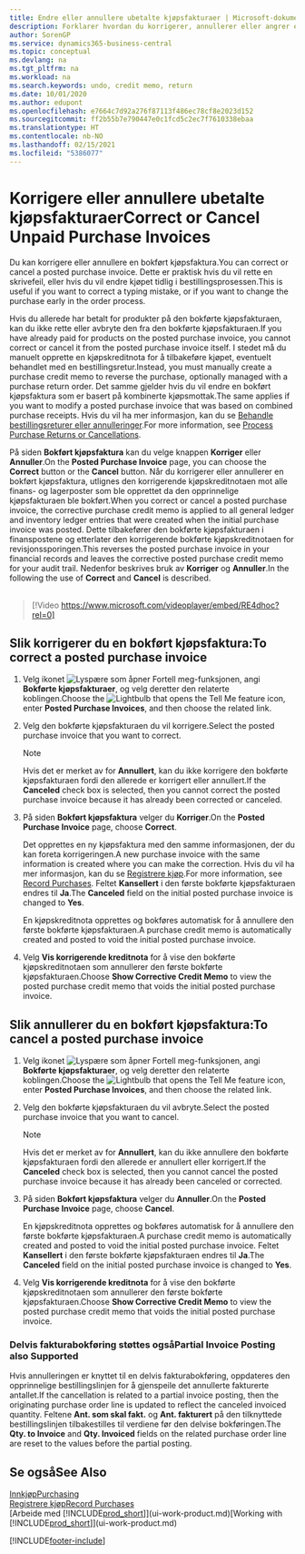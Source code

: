 ```yaml
---
title: Endre eller annullere ubetalte kjøpsfakturaer | Microsoft-dokumentasjon
description: Forklarer hvordan du korrigerer, annullerer eller angrer en bokført kjøpsfaktura og oppretter en kjøpskreditnota automatisk.
author: SorenGP
ms.service: dynamics365-business-central
ms.topic: conceptual
ms.devlang: na
ms.tgt_pltfrm: na
ms.workload: na
ms.search.keywords: undo, credit memo, return
ms.date: 10/01/2020
ms.author: edupont
ms.openlocfilehash: e7664c7d92a276f87113f486ec78cf8e2023d152
ms.sourcegitcommit: ff2b55b7e790447e0c1fcd5c2ec7f7610338ebaa
ms.translationtype: HT
ms.contentlocale: nb-NO
ms.lasthandoff: 02/15/2021
ms.locfileid: "5386077"
---
```

# <a name="correct-or-cancel-unpaid-purchase-invoices"></a><span data-ttu-id="98ee8-103">Korrigere eller annullere ubetalte kjøpsfakturaer</span><span class="sxs-lookup"><span data-stu-id="98ee8-103">Correct or Cancel Unpaid Purchase Invoices</span></span>

<span data-ttu-id="98ee8-104">Du kan korrigere eller annullere en bokført kjøpsfaktura.</span><span class="sxs-lookup"><span data-stu-id="98ee8-104">You can correct or cancel a posted purchase invoice.</span></span> <span data-ttu-id="98ee8-105">Dette er praktisk hvis du vil rette en skrivefeil, eller hvis du vil endre kjøpet tidlig i bestillingsprosessen.</span><span class="sxs-lookup"><span data-stu-id="98ee8-105">This is useful if you want to correct a typing mistake, or if you want to change the purchase early in the order process.</span></span>

<span data-ttu-id="98ee8-106">Hvis du allerede har betalt for produkter på den bokførte kjøpsfakturaen, kan du ikke rette eller avbryte den fra den bokførte kjøpsfakturaen.</span><span class="sxs-lookup"><span data-stu-id="98ee8-106">If you have already paid for products on the posted purchase invoice, you cannot correct or cancel it from the posted purchase invoice itself.</span></span> <span data-ttu-id="98ee8-107">I stedet må du manuelt opprette en kjøpskreditnota for å tilbakeføre kjøpet, eventuelt behandlet med en bestillingsretur.</span><span class="sxs-lookup"><span data-stu-id="98ee8-107">Instead, you must manually create a purchase credit memo to reverse the purchase, optionally managed with a purchase return order.</span></span> <span data-ttu-id="98ee8-108">Det samme gjelder hvis du vil endre en bokført kjøpsfaktura som er basert på kombinerte kjøpsmottak.</span><span class="sxs-lookup"><span data-stu-id="98ee8-108">The same applies if you want to modify a posted purchase invoice that was based on combined purchase receipts.</span></span> <span data-ttu-id="98ee8-109">Hvis du vil ha mer informasjon, kan du se [Behandle bestillingsreturer eller annulleringer](purchasing-how-process-purchase-returns-cancellations.md).</span><span class="sxs-lookup"><span data-stu-id="98ee8-109">For more information, see [Process Purchase Returns or Cancellations](purchasing-how-process-purchase-returns-cancellations.md).</span></span>

<span data-ttu-id="98ee8-110">På siden **Bokført kjøpsfaktura** kan du velge knappen **Korriger** eller **Annuller**.</span><span class="sxs-lookup"><span data-stu-id="98ee8-110">On the **Posted Purchase Invoice** page, you can choose the **Correct** button or the **Cancel** button.</span></span> <span data-ttu-id="98ee8-111">Når du korrigerer eller annullerer en bokført kjøpsfaktura, utlignes den korrigerende kjøpskreditnotaen mot alle finans- og lagerposter som ble opprettet da den opprinnelige kjøpsfakturaen ble bokført.</span><span class="sxs-lookup"><span data-stu-id="98ee8-111">When you correct or cancel a posted purchase invoice, the corrective purchase credit memo is applied to all general ledger and inventory ledger entries that were created when the initial purchase invoice was posted.</span></span> <span data-ttu-id="98ee8-112">Dette tilbakefører den bokførte kjøpsfakturaen i finanspostene og etterlater den korrigerende bokførte kjøpskreditnotaen for revisjonssporingen.</span><span class="sxs-lookup"><span data-stu-id="98ee8-112">This reverses the posted purchase invoice in your financial records and leaves the corrective posted purchase credit memo for your audit trail.</span></span> <span data-ttu-id="98ee8-113">Nedenfor beskrives bruk av **Korriger** og **Annuller**.</span><span class="sxs-lookup"><span data-stu-id="98ee8-113">In the following the use of **Correct** and **Cancel** is described.</span></span>
<br><br>
> [!Video https://www.microsoft.com/videoplayer/embed/RE4dhoc?rel=0]

## <a name="to-correct-a-posted-purchase-invoice"></a><span data-ttu-id="98ee8-114">Slik korrigerer du en bokført kjøpsfaktura:</span><span class="sxs-lookup"><span data-stu-id="98ee8-114">To correct a posted purchase invoice</span></span>
1. <span data-ttu-id="98ee8-115">Velg ikonet ![Lyspære som åpner Fortell meg-funksjonen](media/ui-search/search_small.png "Fortell hva du vil gjøre"), angi **Bokførte kjøpsfakturaer**, og velg deretter den relaterte koblingen.</span><span class="sxs-lookup"><span data-stu-id="98ee8-115">Choose the ![Lightbulb that opens the Tell Me feature](media/ui-search/search_small.png "Tell me what you want to do") icon, enter **Posted Purchase Invoices**, and then choose the related link.</span></span>  
2. <span data-ttu-id="98ee8-116">Velg den bokførte kjøpsfakturaen du vil korrigere.</span><span class="sxs-lookup"><span data-stu-id="98ee8-116">Select the posted purchase invoice that you want to correct.</span></span>  

    > [!NOTE]  
    >   <span data-ttu-id="98ee8-117">Hvis det er merket av for **Annullert**, kan du ikke korrigere den bokførte kjøpsfakturaen fordi den allerede er korrigert eller annullert.</span><span class="sxs-lookup"><span data-stu-id="98ee8-117">If the **Canceled** check box is selected, then you cannot correct the posted purchase invoice because it has already been corrected or canceled.</span></span>
3. <span data-ttu-id="98ee8-118">På siden **Bokført kjøpsfaktura** velger du **Korriger**.</span><span class="sxs-lookup"><span data-stu-id="98ee8-118">On the **Posted Purchase Invoice** page, choose **Correct**.</span></span>

    <span data-ttu-id="98ee8-119">Det opprettes en ny kjøpsfaktura med den samme informasjonen, der du kan foreta korrigeringen.</span><span class="sxs-lookup"><span data-stu-id="98ee8-119">A new purchase invoice with the same information is created where you can make the correction.</span></span> <span data-ttu-id="98ee8-120">Hvis du vil ha mer informasjon, kan du se [Registrere kjøp](purchasing-how-record-purchases.md).</span><span class="sxs-lookup"><span data-stu-id="98ee8-120">For more information, see [Record Purchases](purchasing-how-record-purchases.md).</span></span> <span data-ttu-id="98ee8-121">Feltet **Kansellert** i den første bokførte kjøpsfakturaen endres til **Ja**.</span><span class="sxs-lookup"><span data-stu-id="98ee8-121">The **Canceled** field on the initial posted purchase invoice is changed to **Yes**.</span></span>

    <span data-ttu-id="98ee8-122">En kjøpskreditnota opprettes og bokføres automatisk for å annullere den første bokførte kjøpsfakturaen.</span><span class="sxs-lookup"><span data-stu-id="98ee8-122">A purchase credit memo is automatically created and posted to void the initial posted purchase invoice.</span></span>
4. <span data-ttu-id="98ee8-123">Velg **Vis korrigerende kreditnota** for å vise den bokførte kjøpskreditnotaen som annullerer den første bokførte kjøpsfakturaen.</span><span class="sxs-lookup"><span data-stu-id="98ee8-123">Choose **Show Corrective Credit Memo** to view the posted purchase credit memo that voids the initial posted purchase invoice.</span></span>

## <a name="to-cancel-a-posted-purchase-invoice"></a><span data-ttu-id="98ee8-124">Slik annullerer du en bokført kjøpsfaktura:</span><span class="sxs-lookup"><span data-stu-id="98ee8-124">To cancel a posted purchase invoice</span></span>
1. <span data-ttu-id="98ee8-125">Velg ikonet ![Lyspære som åpner Fortell meg-funksjonen](media/ui-search/search_small.png "Fortell hva du vil gjøre"), angi **Bokførte kjøpsfakturaer**, og velg deretter den relaterte koblingen.</span><span class="sxs-lookup"><span data-stu-id="98ee8-125">Choose the ![Lightbulb that opens the Tell Me feature](media/ui-search/search_small.png "Tell me what you want to do") icon, enter **Posted Purchase Invoices**, and then choose the related link.</span></span>  
2. <span data-ttu-id="98ee8-126">Velg den bokførte kjøpsfakturaen du vil avbryte.</span><span class="sxs-lookup"><span data-stu-id="98ee8-126">Select the posted purchase invoice that you want to cancel.</span></span>

    > [!NOTE]  
    >   <span data-ttu-id="98ee8-127">Hvis det er merket av for **Annullert**, kan du ikke annullere den bokførte kjøpsfakturaen fordi den allerede er annullert eller korrigert.</span><span class="sxs-lookup"><span data-stu-id="98ee8-127">If the **Canceled** check box is selected, then you cannot cancel the posted purchase invoice because it has already been canceled or corrected.</span></span>
3. <span data-ttu-id="98ee8-128">På siden **Bokført kjøpsfaktura** velger du **Annuller**.</span><span class="sxs-lookup"><span data-stu-id="98ee8-128">On the **Posted Purchase Invoice** page, choose **Cancel**.</span></span>

    <span data-ttu-id="98ee8-129">En kjøpskreditnota opprettes og bokføres automatisk for å annullere den første bokførte kjøpsfakturaen.</span><span class="sxs-lookup"><span data-stu-id="98ee8-129">A purchase credit memo is automatically created and posted to void the initial posted purchase invoice.</span></span> <span data-ttu-id="98ee8-130">Feltet **Kansellert** i den første bokførte kjøpsfakturaen endres til **Ja**.</span><span class="sxs-lookup"><span data-stu-id="98ee8-130">The **Canceled** field on the initial posted purchase invoice is changed to **Yes**.</span></span>
4. <span data-ttu-id="98ee8-131">Velg **Vis korrigerende kreditnota** for å vise den bokførte kjøpskreditnotaen som annullerer den første bokførte kjøpsfakturaen.</span><span class="sxs-lookup"><span data-stu-id="98ee8-131">Choose **Show Corrective Credit Memo** to view the posted purchase credit memo that voids the initial posted purchase invoice.</span></span>

### <a name="partial-invoice-posting-also-supported"></a><span data-ttu-id="98ee8-132">Delvis fakturabokføring støttes også</span><span class="sxs-lookup"><span data-stu-id="98ee8-132">Partial Invoice Posting also Supported</span></span>
<span data-ttu-id="98ee8-133">Hvis annulleringen er knyttet til en delvis fakturabokføring, oppdateres den opprinnelige bestillingslinjen for å gjenspeile det annullerte fakturerte antallet.</span><span class="sxs-lookup"><span data-stu-id="98ee8-133">If the cancellation is related to a partial invoice posting, then the originating purchase order line is updated to reflect the canceled invoiced quantity.</span></span> <span data-ttu-id="98ee8-134">Feltene **Ant. som skal fakt.** og **Ant. fakturert** på den tilknyttede bestillingslinjen tilbakestilles til verdiene før den delvise bokføringen.</span><span class="sxs-lookup"><span data-stu-id="98ee8-134">The **Qty. to Invoice** and **Qty. Invoiced** fields on the related purchase order line are reset to the values before the partial posting.</span></span>

## <a name="see-also"></a><span data-ttu-id="98ee8-135">Se også</span><span class="sxs-lookup"><span data-stu-id="98ee8-135">See Also</span></span>
[<span data-ttu-id="98ee8-136">Innkjøp</span><span class="sxs-lookup"><span data-stu-id="98ee8-136">Purchasing</span></span>](purchasing-manage-purchasing.md)  
[<span data-ttu-id="98ee8-137">Registrere kjøp</span><span class="sxs-lookup"><span data-stu-id="98ee8-137">Record Purchases</span></span>](purchasing-how-record-purchases.md)  
<span data-ttu-id="98ee8-138">[Arbeide med [!INCLUDE[prod_short](includes/prod_short.md)]](ui-work-product.md)</span><span class="sxs-lookup"><span data-stu-id="98ee8-138">[Working with [!INCLUDE[prod_short](includes/prod_short.md)]](ui-work-product.md)</span></span>


[!INCLUDE[footer-include](includes/footer-banner.md)]